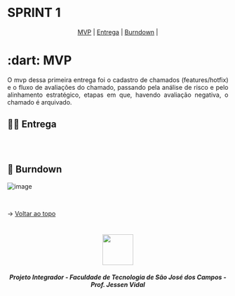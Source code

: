 
<br id="topo">
 
# SPRINT 1

<p align="center">
    <a href="#mvp">MVP</a> | 
    <a href="#entrega">Entrega</a> | 
    <a href="#burndown">Burndown</a> | 
</p>
<span id="mvp">
 
<h1> :dart: MVP </h1>
<p align="justify">O mvp dessa primeira entrega foi o cadastro de chamados (features/hotfix) e o fluxo de avaliações do chamado, passando pela análise de risco e pelo alinhamento estratégico, etapas em que, havendo avaliação negativa, o chamado é arquivado.</p>
  
 
<span id="entrega">
 
## 👩‍💻 Entrega
<p align="center"> <img src=""></p>
<br>


<span id="burndown">

## :pushpin: Burndown
![image](https://user-images.githubusercontent.com/26208169/229379520-2e436ce7-b236-4a99-9325-55b4f8e5e523.png)

<br>  
   
  → [Voltar ao topo](#topo)
<h1 align="center"> <img src = "https://fatecsjc-prd.azurewebsites.net/images/logo/fatecsjc_400x192.png" height="70"  align="auto">
<h5 align="center"> Projeto Integrador - Faculdade de Tecnologia de São José dos Campos - Prof. Jessen Vidal </h5>